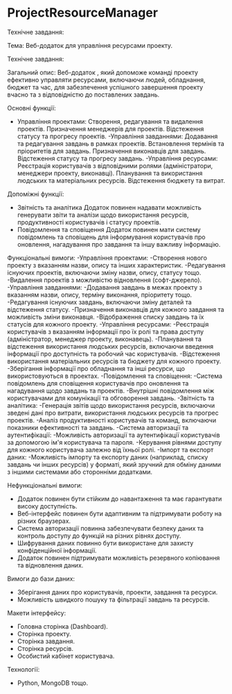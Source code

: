 ﻿# ProjectResourceManager
Технічне завдання:

Тема: Веб-додаток для управління ресурсами проекту.

Технічне завдання:

Загальний опис: Веб-додаток , який допоможе команді проекту ефективно управляти ресурсами, включаючи людей, обладнання, бюджет та час, для забезпечення успішного завершення проекту вчасно та з відповідністю до поставлених завдань.

Основні функції: 
- Управління проектами:
	Створення, редагування та видалення проектів.
	Призначення менеджерів для проектів.
	Відстеження статусу та прогресу проектів.
-Управління завданнями:
	Додавання та редагування завдань в рамках проектів.
	Встановлення термінів та пріоритетів для завдань.
	Призначення виконавців для завдань.
	Відстеження статусу та прогресу завдань.
-Управління ресурсами:
Реєстрація користувачів з відповідними ролями (адміністратори, менеджери проекту, виконавці).
Планування та використання людських та матеріальних ресурсів.
Відстеження бюджету та витрат.

Допоміжні функції: 
- Звітність та аналітика
Додаток повинен надавати можливість генерувати звіти та аналізи щодо використання ресурсів, продуктивності користувачів і статусу проектів.
-  Повідомлення та сповіщення
Додаток повинен мати систему повідомлень та сповіщень для інформування користувачів про оновлення, нагадування про завдання та іншу важливу інформацію.

Функціональні вимоги: 
-Управління проектами:
-Створення нового проекту з вказанням назви, опису та інших характеристик.
-Редагування існуючих проектів, включаючи зміну назви, опису, статусу тощо.
-Видалення проектів з можливістю відновлення (софт-джерело).
-Управління завданнями:
-Додавання завдань в межах проекту з вказанням назви, опису, терміну виконання, пріоритету тощо.
-Редагування існуючих завдань, включаючи зміну деталей та відстеження статусу.
-Призначення виконавців для кожного завдання та можливість зміни виконавця.
-Відображення списку завдань та їх статусів для кожного проекту.
-Управління ресурсами:
-Реєстрація користувачів з вказанням інформації про їх ролі та права доступу (адміністратор, менеджер проекту, виконавець).
-Планування та відстеження використання людських ресурсів, включаючи введення інформації про доступність та робочий час користувачів.
-Відстеження використання матеріальних ресурсів та бюджету для кожного проекту.
-Зберігання інформації про обладнання та інші ресурси, що використовуються в проектах.
-Повідомлення та сповіщення:
-Система повідомлень для сповіщення користувачів про оновлення та нагадування щодо завдань та проектів.
-Внутрішні повідомлення між користувачами для комунікації та обговорення завдань.
-Звітність та аналітика:
-Генерація звітів щодо використання ресурсів, включаючи зведені дані про витрати, використання людських ресурсів та прогрес проектів.
-Аналіз продуктивності користувачів та команд, включаючи показники ефективності та завдань.
-Система авторизації та аутентифікації:
-Можливість авторизації та аутентифікації користувачів за допомогою ім'я користувача та пароля.
-Керування рівнями доступу для кожного користувача залежно від їхньої ролі.
-Імпорт та експорт даних:
-Можливість імпорту та експорту даних (наприклад, списку завдань чи інших ресурсів) у форматі, який зручний для обміну даними з іншими системами або сторонніми додатками.

Нефункціональні вимоги: 
- Додаток повинен бути стійким до навантаження та має гарантувати високу доступність.
- Веб-інтерфейс повинен бути адаптивним та підтримувати роботу на різних браузерах.
- Система авторизації повинна забезпечувати безпеку даних та контроль доступу до функцій на різних рівнях доступу.
- Шифрування даних повинно бути використане для захисту конфіденційної інформації.
- Додаток повинен підтримувати можливість резервного копіювання та відновлення даних.

Вимоги до бази даних: 
- Зберігання даних про користувачів, проекти, завдання та ресурси.
- Можливість швидкого пошуку та фільтрації завдань та ресурсів.

Макети інтерфейсу: 
- Головна сторінка (Dashboard).
- Сторінка проекту.
- Сторінка завдання.
- Сторінка ресурсів.
- Особистий кабінет користувача.

Технології: 
- Python, MongoDB тощо.
